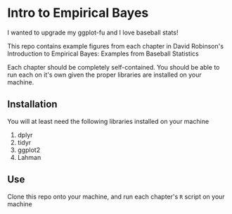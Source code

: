 # Intro to Empirical Bayes

I wanted to upgrade my ggplot-fu and I love baseball stats!

This repo contains example figures from each chapter in David Robinson's Introduction to Empirical Bayes: Examples from Baseball Statistics

Each chapter should be completely self-contained. You should be able to run each on it's own given the proper libraries are installed on your machine.

## Installation

You will at least need the following libraries installed on your machine
 1. dplyr
 2. tidyr
 3. ggplot2
 4. Lahman

## Use

Clone this repo onto your machine, and run each chapter's `R` script on your machine
